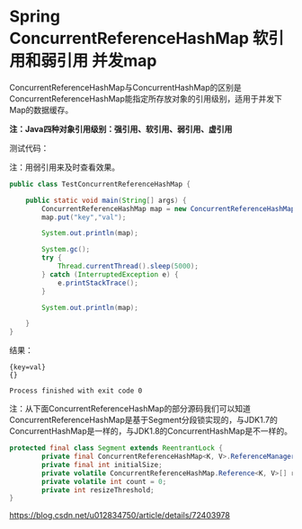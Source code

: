 # Spring ConcurrentReferenceHashMap 软引用和弱引用 并发map

ConcurrentReferenceHashMap与ConcurrentHashMap的区别是ConcurrentReferenceHashMap能指定所存放对象的引用级别，适用于并发下Map的数据缓存。

**注：Java四种对象引用级别：强引用、软引用、弱引用、虚引用**

测试代码：

注：用弱引用来及时查看效果。

```java
public class TestConcurrentReferenceHashMap {

    public static void main(String[] args) {
        ConcurrentReferenceHashMap map = new ConcurrentReferenceHashMap(16, ConcurrentReferenceHashMap.ReferenceType.WEAK);
        map.put("key","val");

        System.out.println(map);

        System.gc();
        try {
            Thread.currentThread().sleep(5000);
        } catch (InterruptedException e) {
            e.printStackTrace();
        }

        System.out.println(map);

    }
} 
```

结果：

```
{key=val}
{}

Process finished with exit code 0
```

注：从下面ConcurrentReferenceHashMap的部分源码我们可以知道ConcurrentReferenceHashMap是基于Segment分段锁实现的，与JDK1.7的ConcurrentHashMap是一样的，与JDK1.8的ConcurrentHashMap是不一样的。

```java
protected final class Segment extends ReentrantLock {
        private final ConcurrentReferenceHashMap<K, V>.ReferenceManager referenceManager = ConcurrentReferenceHashMap.this.createReferenceManager();
        private final int initialSize;
        private volatile ConcurrentReferenceHashMap.Reference<K, V>[] references;
        private volatile int count = 0;
        private int resizeThreshold;
}
```



https://blog.csdn.net/u012834750/article/details/72403978